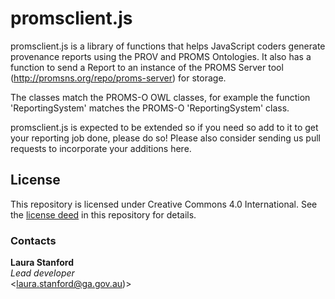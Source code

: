 # promsclient.js

promsclient.js is a library of functions that helps JavaScript coders generate provenance reports using the PROV and PROMS Ontologies. It also has a function to send a Report to an instance of the PROMS Server tool (http://promsns.org/repo/proms-server) for storage.

The classes match the PROMS-O OWL classes, for example the function 'ReportingSystem' matches the PROMS-O 'ReportingSystem' class.

promsclient.js is expected to be extended so if you need so add to it to get your reporting job done, please do so! Please also consider sending us pull requests to incorporate your additions here.


## License
This repository is licensed under Creative Commons 4.0 International. See the [license deed](LICENSE) in this repository for details.


### Contacts
**Laura Stanford**  
*Lead developer*  
<laura.stanford@ga.gov.au)>  
